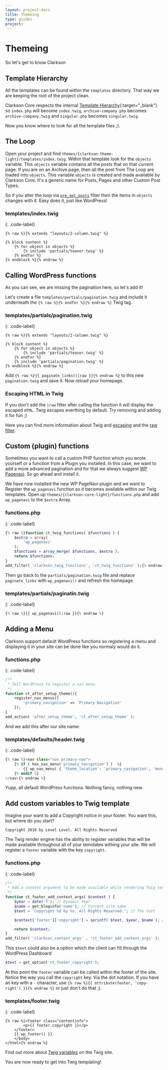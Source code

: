 ```yaml
---
layout: project-docs
title: Themeing
type: guides
project: 
---
```


# Themeing

So let's get to know Clarkson

## Template Hierarchy
All the templates can be found within the `templates` directory. That way we are keeping the root of the project clean.

Clarkson Core respects the internal [Template Hierarchy](https://developer.wordpress.org/themes/basics/template-hierarchy/){:target="_blank"} so `index.php` will become `index.twig`, `archive-company.php` becomes `archive-company.twig` and `singular.php` becomes `singular.twig`.

Now you know where to look for all the template files ;).


## The Loop

Open your project and find `themes/{clarkson-theme-light}/templates/index.twig`. Within that template look for the `objects` variable. This `objects` variable contains all the posts that on that current page. If you are on an Archive page, then all the post from The Loop are loaded into `objects`. This variable `objects` is created and made available by Clarkson Core. It's a generic name for Posts, Pages and other Custom Post Types.

So if you alter the loop via [`pre_get_posts`](https://codex.wordpress.org/Plugin_API/Action_Reference/pre_get_posts) filter then the items in `objects` changes with it. Easy does it, just like WordPress!
 
### templates/index.twig
{: .code-label}
~~~twig
{% raw %}{% extends "layouts/2-column.twig" %}

{% block content %}
    {% for object in objects %}
        {% include 'partials/teaser.twig' %}
    {% endfor %}
{% endblock %}{% endraw %}
~~~


## Calling WordPress functions

As you can see, we are missing the pagination here, so let's add it!

Let's create a file `templates/partials/pagination.twig` and include it underneath the `{% raw %}{% endfor %}{% endraw %}` Twig tag.

### templates/partials/pagination.twig
{: .code-label}
~~~twig
{% raw %}{% extends "layouts/2-column.twig" %}

{% block content %}
    {% for object in objects %}
        {% include 'partials/teaser.twig' %}
    {% endfor %}
    {% include 'partials/pagination.twig' %}
{% endblock %}{% endraw %}
~~~


Add `{% raw %}{{ paginate_links()|raw }}{% endraw %}` to this new `pagination.twig` and save it. Now reload your homepage.

### Escaping HTML in Twig
If you don't add the `|raw` filter after calling the function it will display the escaped `HTML`. Twig escapes everthing by default. Try removing and adding it for fun ;)

Here you can find more information about Twig and [escaping](https://twig.symfony.com/doc/2.x/filters/escape.html) and the [raw filter](https://twig.symfony.com/doc/2.x/filters/raw.html).

## Custom (plugin) functions

Sometimes you want to call a custom PHP function which you wrote yourself or a function from a Plugin you installed. 
In this case, we want to add a more advanced pagination and for that we always suggest [WP Pagenavi](https://nl.wordpress.org/plugins/wp-pagenavi/). So go ahead and install it.

We have now installed the new WP PageNavi plugin and we want to Register the `wp_pagenavi` function so it becomes available within our Twig templates. Open up `themes/{clarkson-core-light}/functions.php` and add `wp_pagenavi` to the `$extra` Array.

### functions.php
{: .code-label}
~~~php
{% raw %}function ct_twig_functions( $functions ) {
    $extra = array(
        'wp_pagenavi'
    );
    $functions = array_merge( $functions, $extra );
    return $functions;
}
add_filter( 'clarkson_twig_functions', 'ct_twig_functions' );{% endraw %}
~~~

Then go back to the `partials/pagination.twig` file and replace `paginate_links` with `wp_pagenavi()` and refresh the homepage.

### templates/partials/paginatin.twig
{: .code-label}
~~~php
{% raw %}{{ wp_pagenavi()|raw }}{% endraw %}
~~~


## Adding a Menu

Clarkson support default WordPress functions so registering a menu and displaying it in your site can be done like you normaly would do it.

### functions.php
{: .code-label}
```php
/**
 * Tell WordPress to register a nav menu.
 */
function ct_after_setup_theme(){
    register_nav_menus([
        'primary_navigation' => 'Primary Navigation'
    ]);
}
add_action( 'after_setup_theme', 'ct_after_setup_theme' );
```

And we add this after our site name:
### templates/defaults/header.twig
{: .code-label}
```php
{% raw %}<nav class="nav primary-nav">
    {% if ( has_nav_menu('primary_navigation') )  %}
        {{ wp_nav_menu( { 'theme_location': 'primary_navigation', 'menu_class': 'menu primary-menu' } ) }}
    {% endif %}
</nav>{% endraw %}
```

Yupp, all default WordPress functions. Nothing fancy, nothing new.

## Add custom variables to Twig template
Imagine your want to add a Copyright notice in your footer. You want this, but where do you start?

~~~
Copyright 2018 by Level Level. All Rights Reserved
~~~

The Twig render engine has the ability to register variables that will be made available throughout all of your temolates withing your site. We will register a `footer` variable with the key `copyright`.

### functions.php
{: .code-label}
~~~php
/**
 * Add a context argument to be made available while rendering Twig templates
 */
function ct_footer_add_context_args( $context ) {
    $year = date('Y'); // Dynamic Year
    $name = get_bloginfo('name'); // Current site name
    $text = 'Copyright %d by %s. All Rights Reserved.'; // The text

    $context['footer']['copyright'] = sprintf( $text, $year, $name ); // Replace the variables with the values

    return $context;
}
add_filter( 'clarkson_context_args' , 'ct_footer_add_context_args' );
~~~


This `$text` could also be a option which the client can fill through the WordPress Dashboard
~~~php
$text = get_option('ct_footer_copyright');
~~~

At this point the `footer` variable can be called within the footer of the site. Notice the way you call the `copyright` key. Via the dot notation. If you have an key with a `-` character, use `{% raw %}{{ attribute(footer, 'copy-right') }}{% endraw %}` or just don't do that ;).

### templates/footer.twig
{: .code-label}
~~~twig
{% raw %}<footer class="contentinfo">
        <p>{{ footer.copyright }}</p>
    </footer>
    {{ wp_footer() }}
    </body>
</html>{% endraw %}
~~~

Find out more about [Twig variables](https://twig.symfony.com/doc/2.x/templates.html#variables) on the Twig site.

You are now ready to get into Twig templating!